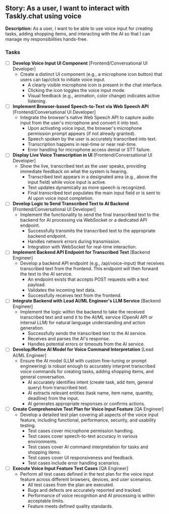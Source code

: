 ## Story: As a user, I want to interact with Taskly.chat using voice

**Description:**
As a user, I want to be able to use voice input for creating tasks, adding shopping items, and interacting with the AI so that I can manage my responsibilities hands-free.

### Tasks

- [ ] **Develop Voice Input UI Component** [Frontend/Conversational UI Developer]
  - Create a distinct UI component (e.g., a microphone icon button) that users can tap/click to initiate voice input.
    *   A clearly visible microphone icon is present in the chat interface.
    *   Clicking the icon toggles the voice input mode.
    *   Visual feedback (e.g., animation, color change) indicates active listening.
- [ ] **Implement Browser-based Speech-to-Text via Web Speech API** [Frontend/Conversational UI Developer]
  - Integrate the browser's native Web Speech API to capture audio input from the user's microphone and convert it into text.
    *   Upon activating voice input, the browser's microphone permission prompt appears (if not already granted).
    *   Speech spoken by the user is accurately transcribed into text.
    *   Transcription happens in real-time or near real-time.
    *   Error handling for microphone access denial or STT failure.
- [ ] **Display Live Voice Transcription in UI** [Frontend/Conversational UI Developer]
  - Show the live, transcribed text as the user speaks, providing immediate feedback on what the system is hearing.
    *   Transcribed text appears in a designated area (e.g., above the input field) while voice input is active.
    *   Text updates dynamically as more speech is recognized.
    *   Final transcribed text populates the main input field or is sent to AI upon voice input completion.
- [ ] **Develop Logic to Send Transcribed Text to AI Backend** [Frontend/Conversational UI Developer]
  - Implement the functionality to send the final transcribed text to the backend for AI processing via WebSocket or a dedicated API endpoint.
    *   Successfully transmits the transcribed text to the appropriate backend endpoint.
    *   Handles network errors during transmission.
    *   Integration with WebSocket for real-time interaction.
- [ ] **Implement Backend API Endpoint for Transcribed Text** [Backend Engineer]
  - Develop a backend API endpoint (e.g., /api/voice-input) that receives transcribed text from the frontend. This endpoint will then forward the text to the AI service.
    *   An endpoint exists that accepts POST requests with a text payload.
    *   Validates the incoming text data.
    *   Successfully receives text from the frontend.
- [ ] **Integrate Backend with Lead AI/ML Engineer's LLM Service** [Backend Engineer]
  - Implement the logic within the backend to take the received transcribed text and send it to the AI/ML service (OpenAI API or internal LLM) for natural language understanding and action generation.
    *   Successfully sends the transcribed text to the AI service.
    *   Receives and parses the AI's response.
    *   Handles potential errors or timeouts from the AI service.
- [ ] **Develop/Refine AI Model for Voice Command Interpretation** [Lead AI/ML Engineer]
  - Ensure the AI model (LLM with custom fine-tuning or prompt engineering) is robust enough to accurately interpret transcribed voice commands for creating tasks, adding shopping items, and general conversation.
    *   AI accurately identifies intent (create task, add item, general query) from transcribed text.
    *   AI extracts relevant entities (task name, item name, quantity, deadline) from the input.
    *   AI generates appropriate responses or confirms actions.
- [ ] **Create Comprehensive Test Plan for Voice Input Feature** [QA Engineer]
  - Develop a detailed test plan covering all aspects of the voice input feature, including functional, performance, security, and usability testing.
    *   Test cases cover microphone permission handling.
    *   Test cases cover speech-to-text accuracy in various environments.
    *   Test cases cover AI command interpretation for tasks and shopping items.
    *   Test cases cover UI responsiveness and feedback.
    *   Test cases include error handling scenarios.
- [ ] **Execute Voice Input Feature Test Cases** [QA Engineer]
  - Perform all test cases defined in the test plan for the voice input feature across different browsers, devices, and user scenarios.
    *   All test cases from the plan are executed.
    *   Bugs and defects are accurately reported and tracked.
    *   Performance of voice recognition and AI processing is within acceptable limits.
    *   Feature meets defined quality standards.

